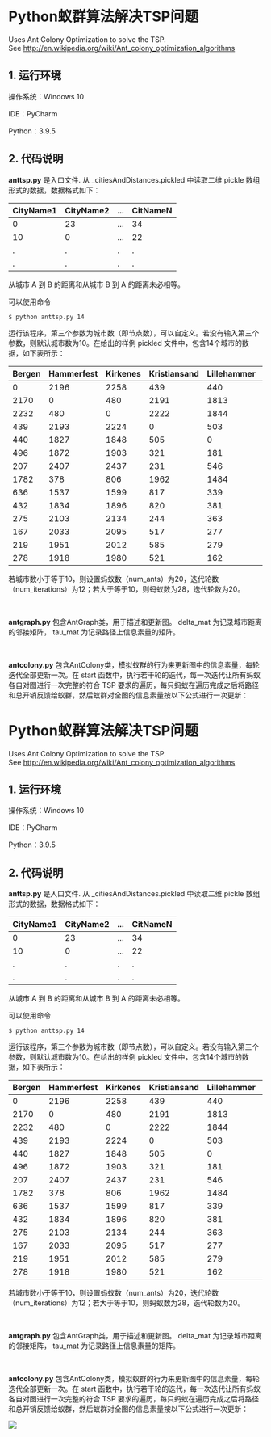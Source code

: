 # Python蚁群算法解决TSP问题

Uses Ant Colony Optimization to solve the TSP.  
See http://en.wikipedia.org/wiki/Ant_colony_optimization_algorithms 

## 1. 运行环境

操作系统：Windows 10

IDE：PyCharm

Python：3.9.5

## 2. 代码说明

**anttsp.py** 是入口文件.  从 _citiesAndDistances.pickled 中读取二维 pickle 数组形式的数据，数据格式如下：

| CityName1 | CityName2 | ... | CitNameN |
|-----------|-----------|-----|----------|
| 0         | 23        | ... | 34       |
| 10        | 0         | ... | 22       |
| .         | .         | .   | .        |
| .         | .         | .   | .        |

从城市 A 到 B 的距离和从城市 B 到 A 的距离未必相等。

可以使用命令
```
$ python anttsp.py 14
```
运行该程序，第三个参数为城市数（即节点数），可以自定义。若没有输入第三个参数，则默认城市数为10。在给出的样例 pickled 文件中，包含14个城市的数据，如下表所示：

| Bergen | Hammerfest | Kirkenes | Kristiansand | Lillehammer | Oslo | Stavanger | Tromsø | Trondheim | Ålesund | Vinje | Flåm | Sogndal | Vang |
|--------|------------|----------|--------------|-------------|------|-----------|--------|-----------|---------|-------|------|---------|------|
| 0      | 2196       | 2258     | 439          | 440         | 496  | 207       | 1808   | 662       | 432     | 274   | 167  | 219     | 278  |
| 2170   | 0          | 480      | 2191         | 1813        | 1870 | 2404      | 377    | 1537      | 1834    | 2100  | 2034 | 1951    | 1918 |
| 2232   | 480        | 0        | 2222         | 1844        | 1901 | 2435      | 806    | 1598      | 1895    | 2131  | 2095 | 2012    | 1980 |
| 439    | 2193       | 2224     | 0            | 503         | 321  | 231       | 1962   | 816       | 820     | 266   | 487  | 584     | 521  |
| 440    | 1827       | 1848     | 505          | 0           | 184  | 546       | 1484   | 338       | 381     | 363   | 277  | 279     | 162  |
| 496    | 1872       | 1903     | 321          | 181         | 0    | 535       | 1640   | 495       | 562     | 230   | 333  | 333     | 236  |
| 207    | 2407       | 2437     | 231          | 546         | 534  | 0         | 1975   | 830       | 638     | 250   | 343  | 395     | 454  |
| 1782   | 378        | 806      | 1962         | 1484        | 1641 | 1962      | 0      | 1148      | 1445    | 1820  | 1645 | 1562    | 1530 |
| 636    | 1537       | 1599     | 817          | 339         | 496  | 816       | 1148   | 0         | 300     | 674   | 500  | 417     | 384  |
| 432    | 1834       | 1896     | 820          | 381         | 563  | 638       | 1445   | 300       | 0       | 601   | 347  | 275     | 355  |
| 275    | 2103       | 2134     | 244          | 363         | 230  | 279       | 1821   | 675       | 601     | 0     | 275  | 327     | 348  |
| 167    | 2033       | 2095     | 517          | 277         | 333  | 348       | 1645   | 499       | 347     | 275   | 0    | 72      | 115  |
| 219    | 1951       | 2012     | 585          | 279         | 334  | 400       | 1562   | 417       | 275     | 327   | 72   | 0       | 117  |
| 278    | 1918       | 1980     | 521          | 162         | 237  | 459       | 1529   | 384       | 355     | 347   | 115  | 117     | 0    |

若城市数小于等于10，则设置蚂蚁数（num_ants）为20，迭代轮数（num_iterations）为12；若大于等于10，则蚂蚁数为28，迭代轮数为20。

&nbsp;

**antgraph.py** 包含AntGraph类，用于描述和更新图。 delta_mat 为记录城市距离的邻接矩阵， tau_mat 为记录路径上信息素量的矩阵。

&nbsp;

**antcolony.py** 包含AntColony类，模拟蚁群的行为来更新图中的信息素量，每轮迭代全部更新一次。在 start 函数中，执行若干轮的迭代，每一次迭代让所有蚂蚁各自对图进行一次完整的符合 TSP 要求的遍历，每只蚂蚁在遍历完成之后将路径和总开销反馈给蚁群，然后蚁群对全图的信息素量按以下公式进行一次更新：
# Python蚁群算法解决TSP问题

Uses Ant Colony Optimization to solve the TSP.  
See http://en.wikipedia.org/wiki/Ant_colony_optimization_algorithms 

## 1. 运行环境

操作系统：Windows 10

IDE：PyCharm

Python：3.9.5

## 2. 代码说明

**anttsp.py** 是入口文件.  从 _citiesAndDistances.pickled 中读取二维 pickle 数组形式的数据，数据格式如下：

| CityName1 | CityName2 | ... | CitNameN |
|-----------|-----------|-----|----------|
| 0         | 23        | ... | 34       |
| 10        | 0         | ... | 22       |
| .         | .         | .   | .        |
| .         | .         | .   | .        |

从城市 A 到 B 的距离和从城市 B 到 A 的距离未必相等。

可以使用命令
```
$ python anttsp.py 14
```
运行该程序，第三个参数为城市数（即节点数），可以自定义。若没有输入第三个参数，则默认城市数为10。在给出的样例 pickled 文件中，包含14个城市的数据，如下表所示：

| Bergen | Hammerfest | Kirkenes | Kristiansand | Lillehammer | Oslo | Stavanger | Tromsø | Trondheim | Ålesund | Vinje | Flåm | Sogndal | Vang |
|--------|------------|----------|--------------|-------------|------|-----------|--------|-----------|---------|-------|------|---------|------|
| 0      | 2196       | 2258     | 439          | 440         | 496  | 207       | 1808   | 662       | 432     | 274   | 167  | 219     | 278  |
| 2170   | 0          | 480      | 2191         | 1813        | 1870 | 2404      | 377    | 1537      | 1834    | 2100  | 2034 | 1951    | 1918 |
| 2232   | 480        | 0        | 2222         | 1844        | 1901 | 2435      | 806    | 1598      | 1895    | 2131  | 2095 | 2012    | 1980 |
| 439    | 2193       | 2224     | 0            | 503         | 321  | 231       | 1962   | 816       | 820     | 266   | 487  | 584     | 521  |
| 440    | 1827       | 1848     | 505          | 0           | 184  | 546       | 1484   | 338       | 381     | 363   | 277  | 279     | 162  |
| 496    | 1872       | 1903     | 321          | 181         | 0    | 535       | 1640   | 495       | 562     | 230   | 333  | 333     | 236  |
| 207    | 2407       | 2437     | 231          | 546         | 534  | 0         | 1975   | 830       | 638     | 250   | 343  | 395     | 454  |
| 1782   | 378        | 806      | 1962         | 1484        | 1641 | 1962      | 0      | 1148      | 1445    | 1820  | 1645 | 1562    | 1530 |
| 636    | 1537       | 1599     | 817          | 339         | 496  | 816       | 1148   | 0         | 300     | 674   | 500  | 417     | 384  |
| 432    | 1834       | 1896     | 820          | 381         | 563  | 638       | 1445   | 300       | 0       | 601   | 347  | 275     | 355  |
| 275    | 2103       | 2134     | 244          | 363         | 230  | 279       | 1821   | 675       | 601     | 0     | 275  | 327     | 348  |
| 167    | 2033       | 2095     | 517          | 277         | 333  | 348       | 1645   | 499       | 347     | 275   | 0    | 72      | 115  |
| 219    | 1951       | 2012     | 585          | 279         | 334  | 400       | 1562   | 417       | 275     | 327   | 72   | 0       | 117  |
| 278    | 1918       | 1980     | 521          | 162         | 237  | 459       | 1529   | 384       | 355     | 347   | 115  | 117     | 0    |

若城市数小于等于10，则设置蚂蚁数（num_ants）为20，迭代轮数（num_iterations）为12；若大于等于10，则蚂蚁数为28，迭代轮数为20。

&nbsp;

**antgraph.py** 包含AntGraph类，用于描述和更新图。 delta_mat 为记录城市距离的邻接矩阵， tau_mat 为记录路径上信息素量的矩阵。

&nbsp;

**antcolony.py** 包含AntColony类，模拟蚁群的行为来更新图中的信息素量，每轮迭代全部更新一次。在 start 函数中，执行若干轮的迭代，每一次迭代让所有蚂蚁各自对图进行一次完整的符合 TSP 要求的遍历，每只蚂蚁在遍历完成之后将路径和总开销反馈给蚁群，然后蚁群对全图的信息素量按以下公式进行一次更新：

![](<img src="https://latex.codecogs.com/svg.image?\tau&space;_{rs}\leftarrow&space;\left&space;(&space;1-\alpha&space;&space;\right&space;)\tau&space;_{rs}&plus;\tau&space;_{rs}^k" title="\tau _{rs}\leftarrow \left ( 1-\alpha \right )\tau _{rs}+\tau _{rs}^k" />)
